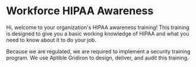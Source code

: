# Workforce HIPAA Awareness

Hi, welcome to your organization's HIPAA awareness training! This training is designed to give you a basic working knowledge of HIPAA and what you need to know about it to do your job.

Because we are regulated, we are required to implement a security training program. We use Aptible Gridiron to design, deliver, and audit this training.
